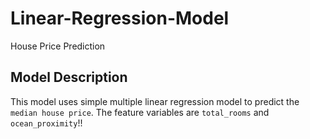 # Linear-Regression-Model
House Price Prediction

## Model Description
This model uses simple multiple linear regression model to predict the `median house price`. The feature variables are `total_rooms` and `ocean_proximity`!!
